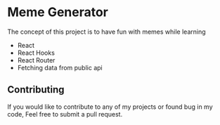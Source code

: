 # Meme Generator

The concept of this project is to have fun with memes while learning <br />
* React <br />
* React Hooks  <br />
* React Router <br />
* Fetching data from public api <br />

## Contributing

If you would like to contribute to any of my projects or found bug in my code, Feel free to submit a pull request.

